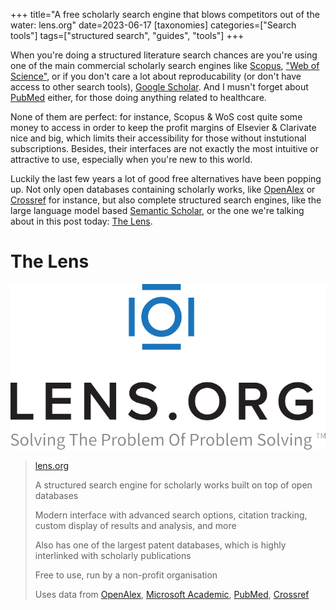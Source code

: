 +++
title="A free scholarly search engine that blows competitors out of the water: lens.org" 
date=2023-06-17
[taxonomies]
categories=["Search tools"]
tags=["structured search", "guides", "tools"]
+++

When you're doing a structured literature search chances are you're using one of the main commercial scholarly search engines like [Scopus](www.scopus.com), ["Web of Science"](https://www.webofscience.com/), or if you don't care a lot about reproducability (or don't have access to other search tools), [Google Scholar](https://scholar.google.com/). And I musn't forget about [PubMed](https://pubmed.ncbi.nlm.nih.gov/) either, for those doing anything related to healthcare. 

None of them are perfect: for instance, Scopus & WoS cost quite some money to access in order to keep the profit margins of Elsevier & Clarivate nice and big, which limits their accessibility for those without instutional subscriptions.  Besides, their interfaces are not exactly the most intuitive or attractive to use, especially when you're new to this world. 

Luckily the last few years a lot of good free alternatives have been popping up. Not only open databases containing scholarly works, like [OpenAlex](https://openalex.org/) or [Crossref](https://www.crossref.org/) for instance, but also complete structured search engines, like the large language model based [Semantic Scholar](www.semanticscholar.com), or the one we're talking about in this post today: [The Lens](www.lens.org).

<!-- more -->
# The Lens
![lens.org logo](logo.png)

> [lens.org](https://lens.org/) 
> 
> A structured search engine for scholarly works built on top of open databases
>
> Modern interface with advanced search options, citation tracking, custom display of results and analysis, and more
> 
> Also has one of the largest patent databases, which is highly interlinked with scholarly publications
>
> Free to use, run by a non-profit organisation
> 
> Uses data from [OpenAlex](https://openalex.org/), [Microsoft Academic](https://www.microsoft.com/en-us/research/project/academic/), [PubMed](https://pubmed.ncbi.nlm.nih.gov/), [Crossref](https://www.crossref.org/)
